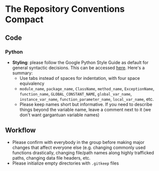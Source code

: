# The Repository Conventions Compact

## Code
### Python
* **Styling**: please follow the Google Python Style Guide as default for general syntactic decisions. This can be accessed [here](https://google.github.io/styleguide/pyguide.html#316-naming). Here's a summary: 
    * Use tabs instead of spaces for indentation, with four space equivalency 
    * ```module_name```, ```package_name```, ```ClassName```, ```method_name```, ```ExceptionName```, ```function_name```, ```GLOBAL_CONSTANT_NAME```, ```global_var_name```, ```instance_var_name```, ```function_parameter_name```, ```local_var_name```, etc. 
    * Please keep names short but informative. If you need to describe things beyond the variable name, leave a comment next to it (we don't want gargantuan variable names)

## Workflow
* Please confirm with everybody in the group before making major changes that affect everyone else (e.g. changing commonly used functions drastically, changing file/path names along highly trafficked paths, changing data file headers, etc. 
* Please initialize empty directories with ```.gitkeep``` files
